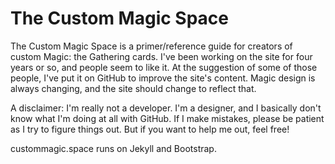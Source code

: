 # The Custom Magic Space

The Custom Magic Space is a primer/reference guide for creators of custom Magic: the Gathering cards. I've been working on the site for four years or so, and people seem to like it. At the suggestion of some of those people, I've put it on GitHub to improve the site's content. Magic design is always changing, and the site should change to reflect that.

A disclaimer: I'm really not a developer. I'm a designer, and I basically don't know what I'm doing at all with GitHub. If I make mistakes, please be patient as I try to figure things out. But if you want to help me out, feel free!

custommagic.space runs on Jekyll and Bootstrap.
